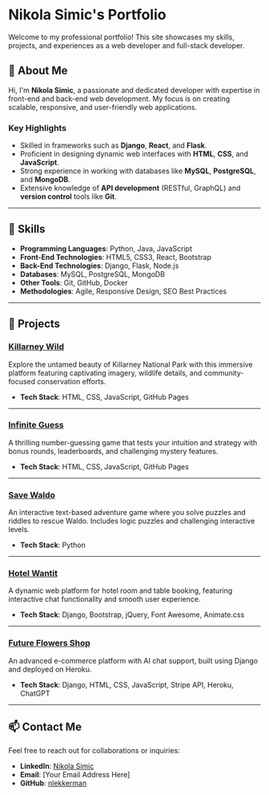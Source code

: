 # Nikola Simic's Portfolio

Welcome to my professional portfolio! This site showcases my skills, projects, and experiences as a web developer and full-stack developer.

## 📖 About Me

Hi, I'm **Nikola Simic**, a passionate and dedicated developer with expertise in front-end and back-end web development. My focus is on creating scalable, responsive, and user-friendly web applications.

### **Key Highlights**
- Skilled in frameworks such as **Django**, **React**, and **Flask**.
- Proficient in designing dynamic web interfaces with **HTML**, **CSS**, and **JavaScript**.
- Strong experience in working with databases like **MySQL**, **PostgreSQL**, and **MongoDB**.
- Extensive knowledge of **API development** (RESTful, GraphQL) and **version control** tools like **Git**.

---

## 🔧 Skills

- **Programming Languages**: Python, Java, JavaScript
- **Front-End Technologies**: HTML5, CSS3, React, Bootstrap
- **Back-End Technologies**: Django, Flask, Node.js
- **Databases**: MySQL, PostgreSQL, MongoDB
- **Other Tools**: Git, GitHub, Docker
- **Methodologies**: Agile, Responsive Design, SEO Best Practices

---

## 📂 Projects

### [Killarney Wild](https://github.com/nlekkerman/killarney-wild)
Explore the untamed beauty of Killarney National Park with this immersive platform featuring captivating imagery, wildlife details, and community-focused conservation efforts.

- **Tech Stack**: HTML, CSS, JavaScript, GitHub Pages

---

### [Infinite Guess](https://github.com/nlekkerman/infinite-guess)
A thrilling number-guessing game that tests your intuition and strategy with bonus rounds, leaderboards, and challenging mystery features.

- **Tech Stack**: HTML, CSS, JavaScript, GitHub Pages

---

### [Save Waldo](https://github.com/nlekkerman/save-waldo)
An interactive text-based adventure game where you solve puzzles and riddles to rescue Waldo. Includes logic puzzles and challenging interactive levels.

- **Tech Stack**: Python

---

### [Hotel Wantit](https://github.com/nlekkerman/hotel-wantit)
A dynamic web platform for hotel room and table booking, featuring interactive chat functionality and smooth user experience.

- **Tech Stack**: Django, Bootstrap, jQuery, Font Awesome, Animate.css

---

### [Future Flowers Shop](https://github.com/nlekkerman/future_flowers_shop)
An advanced e-commerce platform with AI chat support, built using Django and deployed on Heroku.

- **Tech Stack**: Django, HTML, CSS, JavaScript, Stripe API, Heroku, ChatGPT

---

## 📫 Contact Me

Feel free to reach out for collaborations or inquiries:
- **LinkedIn**: [Nikola Simic](https://www.linkedin.com/in/nikola-simic-674862110)
- **Email**: [Your Email Address Here]
- **GitHub**: [nlekkerman](https://github.com/nlekkerman)
